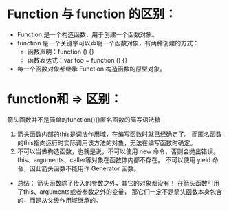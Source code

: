 # Function 与 function 的区别：
  - Function 是一个构造函数，用于创建一个函数对象。
  - function 是一个关键字可以声明一个函数对象，有两种创建的方式：
    - 函数声明：function () {}  
    - 函数表达式：var foo = function () {}
  - 每一个函数对象都继承 Function 构造函数的原型对象。


# function和 => 区别：
  箭头函数并不是简单的function(){}匿名函数的简写语法糖
  1. 箭头函数内部的this是词法作用域，在编写函数时就已经确定了。
        而匿名函数的this指向运行时实际调用该方法的对象，无法在编写函数时确定。
  2. 不可以当做构造函数，也就是说，不可以使用 new 命令，否则会抛出错误。
        this、arguments、caller等对象在函数体内都不存在。
        不可以使用 yield 命令，因此箭头函数不能用作 Generator 函数。
  - 总结：
      箭头函数除了传入的参数之外，其它的对象都没有！
      在箭头函数引用了this、arguments或者参数之外的变量，
      那它们一定不是箭头函数本身包含的，而是从父级作用域继承的。
